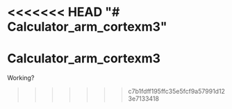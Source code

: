 <<<<<<< HEAD
"# Calculator_arm_cortexm3" 
=======
# Calculator_arm_cortexm3

Working?
>>>>>>> c7b1fdff195ffc35e5fcf9a57991d123e7133418
